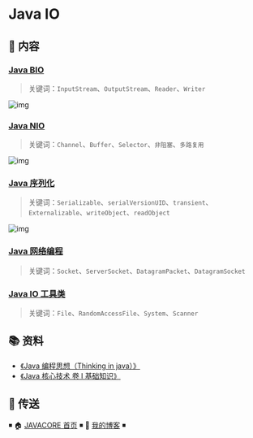 # Java IO

## 📖 内容

### [Java BIO](java-bio.md)

> 关键词：`InputStream`、`OutputStream`、`Reader`、`Writer`

![img](http://dunwu.test.upcdn.net/snap/20200630202823.png)

### [Java NIO](java-nio.md)

> 关键词：`Channel`、`Buffer`、`Selector`、`非阻塞`、`多路复用`

![img](http://dunwu.test.upcdn.net/snap/20200630203739.png)

### [Java 序列化](java-serialization.md)

> 关键词：`Serializable`、`serialVersionUID`、`transient`、`Externalizable`、`writeObject`、`readObject`

![img](http://dunwu.test.upcdn.net/snap/20200630204142.png)

### [Java 网络编程](java-net.md)

> 关键词：`Socket`、`ServerSocket`、`DatagramPacket`、`DatagramSocket`

### [Java IO 工具类](java-io-tool.md)

> 关键词：`File`、`RandomAccessFile`、`System`、`Scanner`

## 📚 资料

- [《Java 编程思想（Thinking in java）》](https://item.jd.com/10058164.html)
- [《Java 核心技术 卷 I 基础知识》](https://item.jd.com/12759308.html)

## 🚪 传送

◾ 🏠 [JAVACORE 首页](https://github.com/dunwu/javacore) ◾ 🎯 [我的博客](https://github.com/dunwu/blog) ◾
